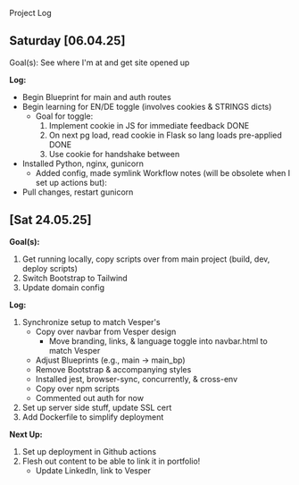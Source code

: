 Project Log

## Saturday [06.04.25]
Goal(s): See where I'm at and get site opened up

**Log:**
- Begin Blueprint for main and auth routes
- Begin learning for EN/DE toggle (involves cookies & STRINGS dicts)
	- Goal for toggle:
		1. Implement cookie in JS for immediate feedback DONE
		2. On next pg load, read cookie in Flask so lang loads pre-applied DONE
		3. Use cookie for handshake between
- Installed Python, nginx, gunicorn
	- Added config, made symlink
Workflow notes (will be obsolete when I set up actions but):
- Pull changes, restart gunicorn

## [Sat 24.05.25]

**Goal(s):**
1. Get running locally, copy scripts over from main project (build, dev, deploy scripts)
2. Switch Bootstrap to Tailwind
3. Update domain config

**Log:**
1. Synchronize setup to match Vesper's
	- Copy over navbar from Vesper design
		- Move branding, links, & language toggle into navbar.html to match Vesper
	- Adjust Blueprints (e.g., main -> main_bp)
	- Remove Bootstrap & accompanying styles
	- Installed jest, browser-sync, concurrently, & cross-env
	- Copy over npm scripts
	- Commented out auth for now
2. Set up server side stuff, update SSL cert
3. Add Dockerfile to simplify deployment

**Next Up:**
1. Set up deployment in Github actions
2. Flesh out content to be able to link it in portfolio!
	- Update LinkedIn, link to Vesper
